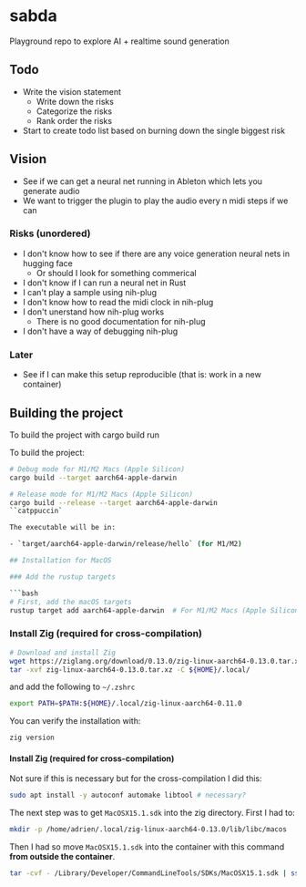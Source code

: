 # sabda

Playground repo to explore AI + realtime sound generation

## Todo

- Write the vision statement
    - Write down the risks
    - Categorize the risks
    - Rank order the risks
- Start to create todo list based on burning down the single biggest risk

## Vision

- See if we can get a neural net running in Ableton which lets you generate audio
- We want to trigger the plugin to play the audio every n midi steps if we can

### Risks (unordered)

- I don't know how to see if there are any voice generation neural nets in hugging face
    - Or should I look for something commerical
- I don't know if I can run a neural net in Rust
- I can't play a sample using nih-plug
- I don't know how to read the midi clock in nih-plug
- I don't unerstand how nih-plug works
    - There is no good documentation for nih-plug
- I don't have a way of debugging nih-plug

### Later

- See if I can make this setup reproducible (that is: work in a new container)

## Building the project

To build the project with cargo build run

To build the project:

```bash
# Debug mode for M1/M2 Macs (Apple Silicon)
cargo build --target aarch64-apple-darwin

# Release mode for M1/M2 Macs (Apple Silicon)
cargo build --release --target aarch64-apple-darwin
``catppuccin`

The executable will be in:

- `target/aarch64-apple-darwin/release/hello` (for M1/M2)

## Installation for MacOS

### Add the rustup targets

```bash
# First, add the macOS targets
rustup target add aarch64-apple-darwin  # For M1/M2 Macs (Apple Silicon)
```

### Install Zig (required for cross-compilation)

```sh
# Download and install Zig
wget https://ziglang.org/download/0.13.0/zig-linux-aarch64-0.13.0.tar.xz
tar -xvf zig-linux-aarch64-0.13.0.tar.xz -C ${HOME}/.local/
```

and add the following to `~/.zshrc`

```sh
export PATH=$PATH:${HOME}/.local/zig-linux-aarch64-0.11.0
```

You can verify the installation with:

```sh
zig version
```

#### Install Zig (required for cross-compilation)

Not sure if this is necessary but for the cross-compilation I did this:

```sh
sudo apt install -y autoconf automake libtool # necessary?
```

The next step was to get `MacOSX15.1.sdk` into the zig directory. First I had to:

```sh
mkdir -p /home/adrien/.local/zig-linux-aarch64-0.13.0/lib/libc/macos
```

Then I had so move `MacOSX15.1.sdk` into the container with this command 
**from outside the container**.

```sh
tar -cvf - /Library/Developer/CommandLineTools/SDKs/MacOSX15.1.sdk | ssh adrien@test-4 'tar -xvf - -C /home/adrien/.local/zig-linux-aarch64-0.13.0/lib/libc/macos'
```


